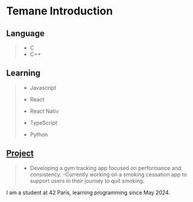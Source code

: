 # **Temane Introduction**

## **Language**
> - C
> - C++

## **Learning**
> - Javascript
> 
> - React
> 
> - React Nativ
>
> - TypeScript
>
> - Python

## <ins>Project</ins>
> - Developing a gym tracking app focused on performance and consistency.
> -Currently working on a smoking cessation app to support users in their journey to quit smoking.


I am a student at 42 Paris, learning programming since May 2024.
